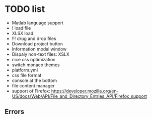 # TODO list

- Matlab language support
- ! load file
- XLSX load
- !!! drug and drop files
- Download project button
- Information modal window
- Dispaly non-text files: XSLX
- nice css optimization
- switch monaco themes
- platform.yml
- css file format
- console at the bottom
- file content manager
- support of Firefox: 
    https://developer.mozilla.org/en-US/docs/Web/API/File_and_Directory_Entries_API/Firefox_support

## Errors

